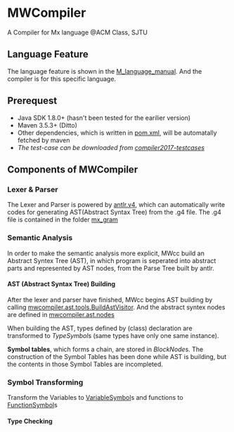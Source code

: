 # MWCompiler

A Compiler for Mx language @ACM Class, SJTU

## Language Feature

The language feature is shown in the [M_language_manual](./MxDescribe/M_language_manual.pdf). And the compiler is for this specific language.

## Prerequest

* Java SDK 1.8.0+ (hasn't been tested for the earilier version)
* Maven 3.5.3+ (Ditto)
* Other dependencies, which is written in [pom.xml](./MWCompiler/pom.xml), will be automatally fetched by maven
* *The test-case can be downloaded from [compiler2017-testcases](https://bitbucket.org/acmcompiler/compiler2017-testcases.git)*

## Components of MWCompiler

### Lexer & Parser

The Lexer and Parser is powered by [antlr.v4](www.antlr.com), which can automatically write codes for generating AST(Abstract Syntax Tree) from the .g4 file. The .g4 file is contained in the folder [mx_gram](./MWCompiler/src/mx_gram)

### Semantic Analysis

In order to make the semantic analysis more explicit, MWcc build an Abstract Syntex Tree (AST), in which program is seperated into abstract parts and represented by AST nodes, from the Parse Tree built by antlr.

#### AST (Abstract Syntax Tree) Building

After the lexer and parser have finished, MWcc begins AST building by calling [mwcompiler.ast.tools.BuildAstVisitor](./MWCompiler/src/mwcompiler/ast/tools/BuildAstVisitor.java). And the abstract syntex nodes are defined in [mwcompiler.ast.nodes](./MWCompiler/src/mwcompiler/ast/nodes/)

When building the AST, types defined by (class) declaration are transformed to *TypeSymbol*s (same types have only one same instance).

**Symbol tables**, which forms a chain, are stored in *BlockNode*s. The construction of the Symbol Tables has been done while AST is building, but the contents in those Symbol Tables are incompleted.

### Symbol Transforming

Transform the Variables to [VariableSymbol](./MWCompiler/src/mwcompiler/symbols/VariableSymbol.java)s and functions to [FunctionSymbol](./MWCompiler/src/mwcompiler/symbols/FunctionSymbol.java)s 

#### Type Checking

<!-- Complete the symbol table. -->
